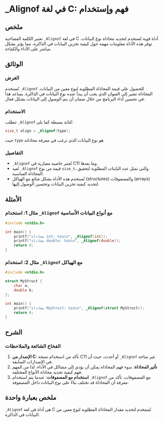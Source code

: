 <!--
Meta Description: # _Alignof في لغة C: فهم وإستخدام ## ملخص تعتبر الكلمة المفتاحية `_Alignof` في لغة C أداة قوية تُستخدم لتحديد محاذاة نوع البيانات. توفر هذه الأداة معل...
Meta Keywords: _alignof, البيانات, المحاذاة, محاذاة, نوع
-->

# _Alignof في لغة C: فهم وإستخدام

## ملخص
تعتبر الكلمة المفتاحية `_Alignof` في لغة C أداة قوية تُستخدم لتحديد محاذاة نوع البيانات. توفر هذه الأداة معلومات مهمة حول كيفية تخزين البيانات في الذاكرة، مما يؤثر بشكل مباشر على الأداء والكفاءة.

## الوثائق
### الغرض
تُستخدم `_Alignof` للحصول على قيمة المحاذاة المطلوبة لنوع معين من البيانات. المحاذاة تشير إلى العنوان الذي يجب أن يبدأ عنده نوع البيانات في الذاكرة. يساعد هذا في تحسين أداء البرنامج من خلال ضمان أن يتم الوصول إلى البيانات بشكل فعال.

### الاستخدام
تتطلب `_Alignof` كتابة بسيطة كما يلي:
```c
size_t align = _Alignof(type);
```
حيث `type` هو نوع البيانات الذي ترغب في معرفة محاذاته.

### التفاصيل
- `_Alignof` تُعتبر خاصية معيارية في C11 وما بعدها.
- تُعيد `_Alignof` قيمة من نوع `size_t`، والتي تمثل عدد البايتات المطلوبة لتحقيق المحاذاة المناسبة.
- تُستخدم هذه الأداة بشكل شائع مع الهياكل (structures) والمصفوفات (arrays) لتحديد كيفية تخزين البيانات وتحسين الوصول إليها.

## الأمثلة
### مثال 1: استخدام `_Alignof` مع أنواع البيانات الأساسية
```c
#include <stdio.h>

int main() {
    printf("محاذاة int: %zu\n", _Alignof(int));
    printf("محاذاة double: %zu\n", _Alignof(double));
    return 0;
}
```

### مثال 2: استخدام `_Alignof` مع الهياكل
```c
#include <stdio.h>

struct MyStruct {
    char a;
    double b;
};

int main() {
    printf("محاذاة MyStruct: %zu\n", _Alignof(struct MyStruct));
    return 0;
}
```

## الشرح
### الفخاخ الشائعة والملاحظات
1. **الإصدار من C**: تأكد من استخدام نسخة C11 أو أحدث، حيث أن `_Alignof` غير متاحة في الإصدارات السابقة.
2. **تأثير المحاذاة**: سوء فهم المحاذاة يمكن أن يؤدي إلى مشاكل في الأداء، لذا من المهم فهم كيفية تحديد محاذاة الأنواع المختلفة.
3. **استخدام مع المصفوفات**: عندما يتم استخدام `_Alignof` مع المصفوفات، تأكد من معرفة أن المحاذاة قد تختلف بناءً على نوع البيانات داخل المصفوفة.

## ملخص بعبارة واحدة
`_Alignof` هي أداة في لغة C تُستخدم لتحديد مقدار المحاذاة المطلوبة لنوع معين من البيانات في الذاكرة.